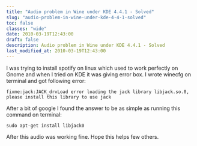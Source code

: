 ```yaml
---
title: "Audio problem in Wine under KDE 4.4.1 - Solved"
slug: "audio-problem-in-wine-under-kde-4-4-1-solved"
toc: false
classes: "wide"
date: 2010-03-19T12:43:00
draft: false
description: Audio problem in Wine under KDE 4.4.1 - Solved
last_modified_at: 2010-03-19T12:43:00
---
```

I was trying to install spotify on linux which used to work perfectly on Gnome and when I tried on KDE it was giving error box. I wrote winecfg on terminal and got following error:
<pre><code>fixme:jack:JACK_drvLoad error loading the jack library libjack.so.0, please install this library to use jack
</code></pre>
After a bit of google I found the answer to be as simple as running this command on terminal:
<pre><code>sudo apt-get install libjack0
</code></pre>
After this audio was working fine. Hope this helps few others.
